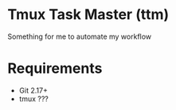 # Tmux Task Master (ttm)

Something for me to automate my workflow

# Requirements

- Git 2.17+
- tmux ???

